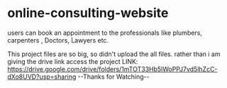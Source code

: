 # online-consulting-website
users can book an appointment to the professionals like plumbers, carpenters , Doctors, Lawyers etc.

This project files are so big, so didn't upload the all files. rather than i am giving the drive link access the project
LINK: https://drive.google.com/drive/folders/1mTOT33Hb5lWoPPJ7vd5lhZcC-dXo8UVD?usp=sharing
                                          --Thanks for Watching--
